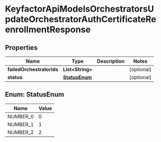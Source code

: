 

# KeyfactorApiModelsOrchestratorsUpdateOrchestratorAuthCertificateReenrollmentResponse


## Properties

| Name | Type | Description | Notes |
|------------ | ------------- | ------------- | -------------|
|**failedOrchestratorIds** | **List&lt;String&gt;** |  |  [optional] |
|**status** | [**StatusEnum**](#StatusEnum) |  |  [optional] |



## Enum: StatusEnum

| Name | Value |
|---- | -----|
| NUMBER_0 | 0 |
| NUMBER_1 | 1 |
| NUMBER_2 | 2 |



